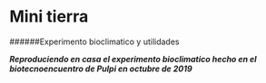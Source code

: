 # Mini tierra
######Experimento bioclimatico y utilidades

***Reproduciendo en casa el experimento bioclimatico hecho en el biotecnoencuentro de Pulpi en octubre de 2019***
